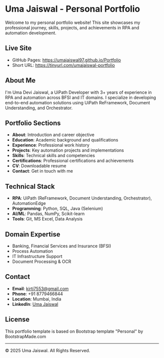 # Uma Jaiswal - Personal Portfolio

Welcome to my personal portfolio website! This site showcases my professional journey, skills, projects, and achievements in RPA and automation development.

## Live Site
- GitHub Pages: https://umajaiswal97.github.io/Portfolio
- Short URL: https://tinyurl.com/umajaiswal-portfolio

## About Me

I'm Uma Devi Jaiswal, a UiPath Developer with 3+ years of experience in RPA and automation across BFSI and IT domains. I specialize in developing end-to-end automation solutions using UiPath ReFramework, Document Understanding, and Orchestrator.

## Portfolio Sections

- **About**: Introduction and career objective
- **Education**: Academic background and qualifications
- **Experience**: Professional work history
- **Projects**: Key automation projects and implementations
- **Skills**: Technical skills and competencies
- **Certifications**: Professional certifications and achievements
- **CV**: Downloadable resume
- **Contact**: Get in touch with me

## Technical Stack

- **RPA**: UiPath (ReFramework, Document Understanding, Orchestrator), AutomationEdge
- **Programming**: Python, SQL, Java (Selenium)
- **AI/ML**: Pandas, NumPy, Scikit-learn
- **Tools**: Git, MS Excel, Data Analysis

## Domain Expertise

- Banking, Financial Services and Insurance (BFSI)
- Process Automation
- IT Infrastructure Support
- Document Processing & OCR

## Contact

- **Email**: kirti7553@gmail.com
- **Phone**: +91 8779466844
- **Location**: Mumbai, India
- **LinkedIn**: [Uma Jaiswal](https://www.linkedin.com/in/uma-jaiswal)

## License

This portfolio template is based on Bootstrap template "Personal" by BootstrapMade.com

---

© 2025 Uma Jaiswal. All Rights Reserved.
